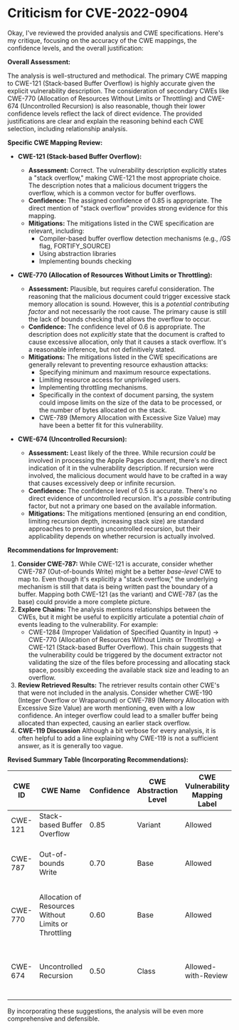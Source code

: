 # Criticism for CVE-2022-0904

Okay, I've reviewed the provided analysis and CWE specifications. Here's my critique, focusing on the accuracy of the CWE mappings, the confidence levels, and the overall justification:

**Overall Assessment:**

The analysis is well-structured and methodical. The primary CWE mapping to CWE-121 (Stack-based Buffer Overflow) is highly accurate given the explicit vulnerability description. The consideration of secondary CWEs like CWE-770 (Allocation of Resources Without Limits or Throttling) and CWE-674 (Uncontrolled Recursion) is also reasonable, though their lower confidence levels reflect the lack of direct evidence. The provided justifications are clear and explain the reasoning behind each CWE selection, including relationship analysis.

**Specific CWE Mapping Review:**

*   **CWE-121 (Stack-based Buffer Overflow):**

    *   **Assessment:** Correct. The vulnerability description explicitly states a "stack overflow," making CWE-121 the most appropriate choice. The description notes that a malicious document triggers the overflow, which is a common vector for buffer overflows.
    *   **Confidence:** The assigned confidence of 0.85 is appropriate. The direct mention of "stack overflow" provides strong evidence for this mapping.
    *   **Mitigations:** The mitigations listed in the CWE specification are relevant, including:
        *   Compiler-based buffer overflow detection mechanisms (e.g., /GS flag, FORTIFY_SOURCE)
        *   Using abstraction libraries
        *   Implementing bounds checking

*   **CWE-770 (Allocation of Resources Without Limits or Throttling):**

    *   **Assessment:** Plausible, but requires careful consideration. The reasoning that the malicious document could trigger excessive stack memory allocation is sound. However, this is a *potential contributing factor* and not necessarily the root cause. The primary cause is still the lack of bounds checking that allows the overflow to occur.
    *   **Confidence:** The confidence level of 0.6 is appropriate. The description does not *explicitly* state that the document is crafted to cause excessive allocation, only that it causes a stack overflow. It's a reasonable inference, but not definitively stated.
    *   **Mitigations:** The mitigations listed in the CWE specifications are generally relevant to preventing resource exhaustion attacks:
        *   Specifying minimum and maximum resource expectations.
        *   Limiting resource access for unprivileged users.
        *   Implementing throttling mechanisms.
        *   Specifically in the context of document parsing, the system could impose limits on the size of the data to be processed, or the number of bytes allocated on the stack.
        *   CWE-789 (Memory Allocation with Excessive Size Value) may have been a better fit for this vulnerability.
*   **CWE-674 (Uncontrolled Recursion):**

    *   **Assessment:** Least likely of the three. While recursion *could* be involved in processing the Apple Pages document, there's no direct indication of it in the vulnerability description. If recursion were involved, the malicious document would have to be crafted in a way that causes excessively deep or infinite recursion.
    *   **Confidence:** The confidence level of 0.5 is accurate. There's no direct evidence of uncontrolled recursion. It's a *possible* contributing factor, but not a primary one based on the available information.
    *   **Mitigations:** The mitigations mentioned (ensuring an end condition, limiting recursion depth, increasing stack size) are standard approaches to preventing uncontrolled recursion, but their applicability depends on whether recursion is actually involved.

**Recommendations for Improvement:**

1.  **Consider CWE-787:** While CWE-121 is accurate, consider whether CWE-787 (Out-of-bounds Write) might be a better *base-level* CWE to map to. Even though it's explicitly a "stack overflow," the underlying mechanism is still that data is being written past the boundary of a buffer. Mapping both CWE-121 (as the variant) and CWE-787 (as the base) could provide a more complete picture.
2.  **Explore Chains:** The analysis mentions relationships between the CWEs, but it might be useful to explicitly articulate a potential *chain* of events leading to the vulnerability. For example:
    *   CWE-1284 (Improper Validation of Specified Quantity in Input) -> CWE-770 (Allocation of Resources Without Limits or Throttling) -> CWE-121 (Stack-based Buffer Overflow).
        This chain suggests that the vulnerability could be triggered by the document extractor not validating the size of the files before processing and allocating stack space, possibly exceeding the available stack size and leading to an overflow.
3.  **Review Retrieved Results:** The retriever results contain other CWE's that were not included in the analysis. Consider whether CWE-190 (Integer Overflow or Wraparound) or CWE-789 (Memory Allocation with Excessive Size Value) are worth mentioning, even with a low confidence. An integer overflow could lead to a smaller buffer being allocated than expected, causing an earlier stack overflow.
4.  **CWE-119 Discussion** Although a bit verbose for every analysis, it is often helpful to add a line explaining why CWE-119 is not a sufficient answer, as it is generally too vague.

**Revised Summary Table (Incorporating Recommendations):**

| CWE ID | CWE Name | Confidence | CWE Abstraction Level | CWE Vulnerability Mapping Label | CWE-Vulnerability Mapping Notes |
|---|---|---|---|---|---|
| CWE-121 | Stack-based Buffer Overflow | 0.85 | Variant | Allowed | Primary CWE |
| CWE-787 | Out-of-bounds Write | 0.70 | Base | Allowed | Secondary Candidate CWE, base cause of overflow |
| CWE-770 | Allocation of Resources Without Limits or Throttling | 0.60 | Base | Allowed | Tertiary Candidate CWE, potentially exacerbates the overflow |
| CWE-674 | Uncontrolled Recursion | 0.50 | Class | Allowed-with-Review | Quaternary Candidate CWE, requires further investigation |

By incorporating these suggestions, the analysis will be even more comprehensive and defensible.